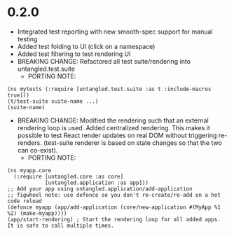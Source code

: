 # 0.2.0

- Integrated test reporting with new smooth-spec support for manual testing
- Added test folding to UI (click on a namespace)
- Added test filtering to test rendering UI
- BREAKING CHANGE: Refactored all test suite/rendering into untangled.test.suite
    - PORTING NOTE:
```
(ns mytests (:require [untangled.test.suite :as t :include-macros true]))
(t/test-suite suite-name ...)
(suite-name)
```
- BREAKING CHANGE: Modified the rendering such that an external rendering loop is used. Added centralized rendering. 
This makes it possible to test React render updates on real DOM without triggering re-renders. (test-suite renderer is
based on state changes so that the two can co-exist).
    - PORTING NOTE:
```
(ns myapp.core
  (:require [untangled.core :as core]
            [untangled.application :as app]))
;; Add your app using untangled.application/add-application
;; figwheel note: use defonce so you don't re-create/re-add on a hot code reload
(defonce myapp (app/add-application (core/new-application #(MyApp %1 %2) (make-myapp))))
(app/start-rendering) ; Start the rendering loop for all added apps. It is safe to call multiple times. 
```
